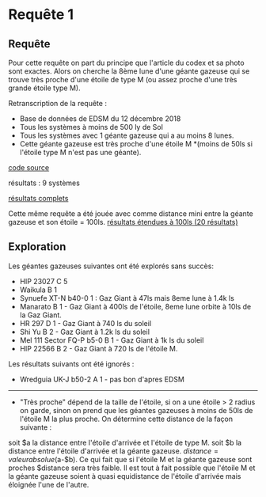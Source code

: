 # Requête 1

## Requête

Pour cette requête on part du principe que l'article du codex et sa photo sont exactes. Alors on cherche la 8ème lune d'une géante gazeuse
qui se trouve très proche d'une étoile de type M (ou assez proche d'une très grande étoile type M).

Retranscription de la requête :
- Base de données de EDSM du 12 décembre 2018
- Tous les systèmes à moins de 500 ly de Sol
- Tous les systèmes avec 1 géante gazeuse qui a au moins 8 lunes.
- Cette géante gazeuse est très proche d'une étoile M *(moins de 50ls si l'étoile type M n'est pas une géante).

[code source](https://github.com/knights-of-raxxla/KoR-server/blob/dark-wheel-data-mining/app/Queries/DarkWheel/q1.js)

résultats : 9 systèmes

[résultats complets](https://github.com/knights-of-raxxla/KoR-server/blob/dark-wheel-data-mining/q1.txt)

Cette même requête a été jouée avec comme distance mini entre la géante gazeuse
et son étoile = 100ls.
[résultats étendues à 100ls (20 résultats)](https://github.com/knights-of-raxxla/KoR-server/blob/dark-wheel-data-mining/q1-A.txt)


## Exploration

Les géantes gazeuses suivantes ont été explorés sans succès:
- HIP 23027 C 5
- Waikula B 1
- Synuefe XT-N b40-0 1 : Gaz Giant à 47ls mais 8eme lune à 1.4k ls
- Manarato B 1 - Gaz Giant à 400ls de l'étoile, 8eme lune orbite à 10ls de la Gaz Giant.
- HR 297 D 1 - Gaz Giant à 740 ls du soleil
- Shi Yu B 2 - Gaz Giant à 1.2k ls du soleil
- Mel 111 Sector FQ-P b5-0 B 1 - Gaz Giant à 1k ls du soleil
- HIP 22566 B 2 - Gaz Giant à 720 ls de l'étoile M.

Les résultats suivants ont été ignorés :

- Wredguia UK-J b50-2 A 1 - pas bon d'apres EDSM


---------------
* "Très proche" dépend de la taille de l'étoile, si on a une étoile > 2 radius on garde,
sinon on prend que les géantes gazeuses à moins de 50ls de l'étoile M la plus proche. On détermine cette
distance de la façon suivante :

soit $a la distance entre l'étoile d'arrivée et l'étoile de type M.
soit $b la distance entre l'étoile d'arrivée et la géante gazeuse.
$distance = valeur absolue ($a-$b).
Ce qui fait que si l'étoile M et la géante gazeuse sont proches $distance sera très faible.
Il est tout à fait possible que l'étoile M et la géante gazeuse soient à quasi equidistance
de l'étoile d'arrivée mais éloignée l'une de l'autre.
